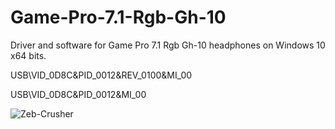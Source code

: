 # Game-Pro-7.1-Rgb-Gh-10
Driver and software for Game Pro 7.1 Rgb Gh-10 headphones on Windows 10 x64 bits.

USB\VID_0D8C&PID_0012&REV_0100&MI_00

USB\VID_0D8C&PID_0012&MI_00


![Zeb-Crusher](https://user-images.githubusercontent.com/4637006/236701059-0b9f5b82-021a-4a33-8dc9-214df051be0d.jpeg)
